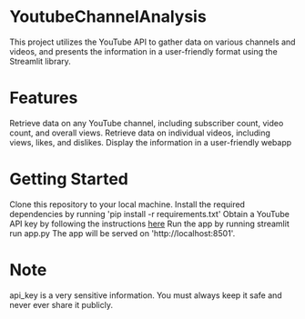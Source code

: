 # YoutubeChannelAnalysis
This project utilizes the YouTube API to gather data on various channels and videos, and presents the information in a user-friendly format using the Streamlit library.

# Features
Retrieve data on any YouTube channel, including subscriber count, video count, and overall views. 
Retrieve data on individual videos, including views, likes, and dislikes. 
Display the information in a user-friendly webapp

# Getting Started
Clone this repository to your local machine. 
Install the required dependencies by running 'pip install -r requirements.txt' 
Obtain a YouTube API key by following the instructions [here]("https://developers.google.com/youtube/registering_an_application") 
Run the app by running streamlit run app.py 
The app will be served on 'http://localhost:8501'.

# Note
api_key is a very sensitive information. You must always keep it safe and never ever share it publicly.

